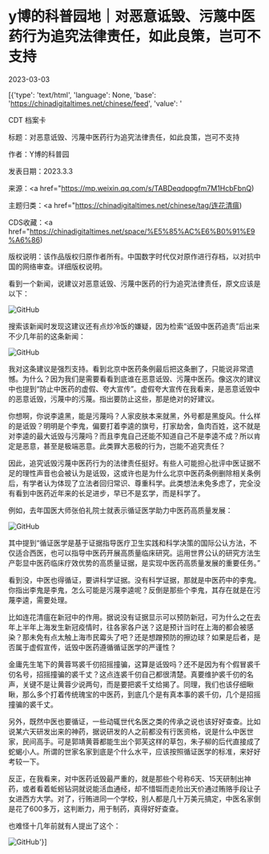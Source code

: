 # y博的科普园地｜对恶意诋毁、污蔑中医药行为追究法律责任，如此良策，岂可不支持

2023-03-03

[{'type': 'text/html', 'language': None, 'base': 'https://chinadigitaltimes.net/chinese/feed', 'value': '

CDT 档案卡

标题：对恶意诋毁、污蔑中医药行为追究法律责任，如此良策，岂可不支持

作者：Y博的科普园

发表日期：2023.3.3

来源：<a href="https://mp.weixin.qq.com/s/TABDeqdppgfm7M1HcbFbnQ)

主题归类：<a href="https://chinadigitaltimes.net/chinese/tag/连花清瘟)

CDS收藏：<a href="https://chinadigitaltimes.net/space/%E5%85%AC%E6%B0%91%E9%A6%86)

版权说明：该作品版权归原作者所有。中国数字时代仅对原作进行存档，以对抗中国的网络审查。详细版权说明。





看到一个新闻，说建议对恶意诋毁、污蔑中医药的行为追究法律责任，原文应该是以下：

![GitHub](https://chinadigitaltimes.net/chinese/files/2023/03/post-693452-6401827206532.png)

搜索该新闻时发现这建议还有点炒冷饭的嫌疑，因为检索“诋毁中医药追责”后出来不少几年前的这条新闻：

![GitHub](https://chinadigitaltimes.net/chinese/files/2023/03/post-693452-6401827217ca7.png)

我对这条建议是强烈支持。看到北京中医药条例最后把这条删了，只能说非常遗憾。为什么？因为我们是需要看看到底谁在恶意诋毁、污蔑中医药。像这次的建议中也提到“防止中医药的虚假、夸大宣传”。虚假夸大宣传在我看来，是恶意诋毁中的恶意诋毁，污蔑中的污蔑。指出要防止这些，那是绝对的好建议。

你想啊，你说李逵黑，能是污蔑吗？人家皮肤本来就黑，外号都是黑旋风。什么样的是诋毁？明明是个李鬼，偏要打着李逵的旗号，打家劫舍，鱼肉百姓，这不就是对李逵的最大诋毁与污蔑吗？而且李鬼自己还能不知道自己不是李逵不成？所以肯定是恶意，甚至是极端恶意。此类罪大恶极的行为，岂能不追究责任？

因此，追究诋毁污蔑中医药行为的法律责任挺好。有些人可能担心批评中医证据不足的理性声音也会被认为是诋毁，这或许也是为什么北京中医药条例删除相关条例后，有学者认为体现了立法者回归常识、尊重科学。此类想法未免多虑了，完全没有看到中医药近年来的长足进步，早已不是玄学，而是科学了。

例如，去年国医大师张伯礼院士就表示循证医学助力中医药高质量发展：

![GitHub](https://chinadigitaltimes.net/chinese/files/2023/03/post-693452-64018272242f9.png)

其中提到“循证医学是基于证据指导医疗卫生实践和科学决策的国际公认方法，不仅适合西医，也可以指导中医药开展高质量临床研究。运用世界公认的研究方法生产彰显中医药临床疗效优势的高质量证据，是实现中医药高质量发展的重要任务。”

看到没，中医也得循证，要讲科学证据。没有科学证据，那就是中医药中的李鬼。你指出李鬼是李鬼，怎么可能是污蔑李逵呢？反倒是那些个李鬼，其存在就是在污蔑李逵，需要处理。

比如连花清瘟在新冠中的作用。据说没有证据显示可以预防新冠，可为什么之在去年上半年上海发生新冠疫情时，往各家各户送？这是预计当时在上海的都会被感染？那未免有点太触上海市民霉头了吧？还是想蹭预防的擦边球？如果是后者，是否属于虚假宣传，诋毁中医药遵循循证医学的严谨性？

金庸先生笔下的黄蓉骂裘千仞招摇撞骗，这算是诋毁吗？还不是因为有个假冒裘千仞名号，招摇撞骗的裘千丈？这点连裘千仞自己都很清楚。真要维护裘千仞的名声，关键不是让黄蓉少说两句，而是要把裘千丈给揭了。同理，我们也该仔细瞅瞅，那么多个打着传统瑰宝的中医药，到底几个是有真本事的裘千仞，几个是招摇撞骗的裘千丈。

另外，既然中医也要循证，一些动辄世代名医之类的传承之说也该好好查查。比如说某六天研发出来的神药，据说研发的人之前都没有行医资格，说是什么中医世家，民间高手。可是郭靖黄蓉都能生出个郭芙这样的草包，朱子柳的后代直接成了蛇蝎小人。所谓的世家名家到底是个什么水平，应该按照循证医学的标准，来好好考较一下。

反正，在我看来，对中医药诋毁最严重的，就是那些个号称6天、15天研制出神药，或者看着蚯蚓钻洞就说能活血通经，却不惜铤而走险出天价通过贿赂手段让子女进西方大学。对了，行贿进同一个学校，别人都是几十万美元搞定，中医名家倒是花了600多万，这判断力，用于制药，真得好好查查。

也难怪十几年前就有人提出了这个：

![GitHub](https://chinadigitaltimes.net/chinese/files/2023/03/post-693452-6401827237e92.png)'}]